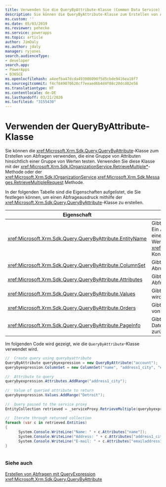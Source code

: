 ```yaml
---
title: Verwenden Sie die QueryByAttribute-Klasse (Common Data Service) | Microsoft Docs
description: Sie können die QueryByAttribute-Klasse zum Erstellen von Abfragen verwenden, die eine Gruppe von Attributen hinsichtlich einer Gruppe von Werten testen.
ms.custom: ''
ms.date: 05/03/2019
ms.reviewer: pehecke
ms.service: powerapps
ms.topic: article
author: JimDaly
ms.author: jdaly
manager: ryjones
search.audienceType:
- developer
search.app:
- PowerApps
- D365CE
ms.openlocfilehash: a4eefba47dcda493086090f5d5cbde9416ea18f7
ms.sourcegitcommit: f4cf849070628cf7eeaed6b4d4f08c20dcd02e58
ms.translationtype: HT
ms.contentlocale: de-DE
ms.lasthandoff: 03/21/2020
ms.locfileid: "3155430"
---
```

# <a name="use-the-querybyattribute-class"></a>Verwenden der QueryByAttribute-Klasse

Sie können die <xref:Microsoft.Xrm.Sdk.Query.QueryByAttribute>-Klasse zum Erstellen von Abfragen verwenden, die eine Gruppe von Attributen hinsichtlich einer Gruppe von Werten testen. Verwenden Sie diese Klasse mit der <xref:Microsoft.Xrm.Sdk.IOrganizationService.RetrieveMultiple*>-Methode oder der <xref:Microsoft.Xrm.Sdk.IOrganizationService>.<xref:Microsoft.Xrm.Sdk.Messages.RetrieveMultipleRequest> Methode.
  
 In der folgenden Tabelle sind die Eigenschaften aufgelistet, die Sie festlegen können, um einen Abfrageausdruck mithilfe der <xref:Microsoft.Xrm.Sdk.Query.QueryByAttribute>-Klasse zu erstellen.  
  
|Eigenschaft|Beschreibung|  
|--------------|-----------------|  
|<xref:Microsoft.Xrm.Sdk.Query.QueryByAttribute.EntityName>|Gibt an, welcher Typ der Entität abgerufen wird. Ein Abfrageausdruck kann nur eine Sammlung eines Entitätstyps abrufen. Sie können diesen Wert über den <xref:Microsoft.Xrm.Sdk.Query.QueryExpression>-Konstruktor weitergeben.|  
|<xref:Microsoft.Xrm.Sdk.Query.QueryByAttribute.ColumnSet>|Gibt den Satz von Attributen (Spalten) für den Abruf an.|  
|<xref:Microsoft.Xrm.Sdk.Query.QueryByAttribute.Attributes>|Gibt den Satz von Attributen an, die in der Abfrage ausgewählt werden.|  
|<xref:Microsoft.Xrm.Sdk.Query.QueryByAttribute.Values>|Gibt die Attributwerte an, nach denen gesucht wird, wenn die Abfrage ausgeführt wird.|  
|<xref:Microsoft.Xrm.Sdk.Query.QueryByAttribute.Orders>|Gibt die Reihenfolge an, in der die Datensätze von der Abfrage zurückgegeben werden.|  
|<xref:Microsoft.Xrm.Sdk.Query.QueryByAttribute.PageInfo>|Gibt die Anzahl von Seiten und die Anzahl der Datensätze pro Seite an, die von der Abfrage zurückgegeben werden.|  
  
 Im folgenden Code wird gezeigt, wie die `QueryByAttribute`-Klasse verwendet wird.  
  
```csharp  
//  Create query using querybyattribute      
QueryByAttribute querybyexpression = new QueryByAttribute("account");      
querybyexpression.ColumnSet = new ColumnSet("name", "address1_city", "emailaddress1");  
  
//  Attribute to query      
querybyexpression.Attributes.AddRange("address1_city");  
  
//  Value of queried attribute to return      
querybyexpression.Values.AddRange("Detroit");      
  
//  Query passed to the service proxy      
EntityCollection retrieved = _serviceProxy.RetrieveMultiple(querybyexpression);     
  
//  Iterate through returned collection      
foreach (var c in retrieved.Entities)      
{  
      System.Console.WriteLine("Name: " + c.Attributes["name"]);  
      System.Console.WriteLine("Address: " + c.Attributes["address1_city"]);        
      System.Console.WriteLine("E-mail: " + c.Attributes["emailaddress1"]);      
}  
  
```  
  
### <a name="see-also"></a>Siehe auch  
 [Erstellen von Abfragen mit QueryExpression](build-queries-with-queryexpression.md)   
 <xref:Microsoft.Xrm.Sdk.Query.QueryByAttribute>